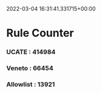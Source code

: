 2022-03-04 16:31:41.331715+00:00
# Rule Counter 
 ### UCATE : 414984

 ### Veneto : 66454

 ### Allowlist : 13921
